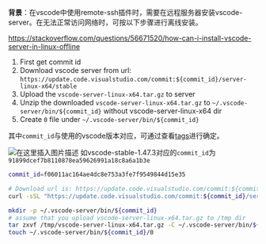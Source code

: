 **背景**：在vscode中使用remote-ssh插件时，需要在远程服务器安装vscode-server。在无法正常访问网络时，可按以下步骤进行离线安装。

<https://stackoverflow.com/questions/56671520/how-can-i-install-vscode-server-in-linux-offline>

1. First get commit id
2. Download vscode server from url: `https://update.code.visualstudio.com/commit:${commit_id}/server-linux-x64/stable`
3. Upload the `vscode-server-linux-x64.tar.gz` to server
4. Unzip the downloaded `vscode-server-linux-x64.tar.gz` to `~/.vscode-server/bin/${commit_id}` without vscode-server-linux-x64 dir
5. Create `0` file under `~/.vscode-server/bin/${commit_id}`


其中`commit_id`与使用的vscode版本对应，可通过查看[tags](https://github.com/microsoft/vscode/tags)进行确定。

![在这里插入图片描述](https://img-blog.csdnimg.cn/20200801182113315.png?x-oss-process=image/watermark,type_ZmFuZ3poZW5naGVpdGk,shadow_10,text_aHR0cHM6Ly9ibG9nLmNzZG4ubmV0L2dybGxlcnk=,size_16,color_FFFFFF,t_70)
如vscode-stable-1.47.3对应的`commit_id`为`91899dcef7b8110878ea59626991a18c8a6a1b3e`


```sh
commit_id=f06011ac164ae4dc8e753a3fe7f9549844d15e35

# Download url is: https://update.code.visualstudio.com/commit:${commit_id}/server-linux-x64/stable
curl -sSL "https://update.code.visualstudio.com/commit:${commit_id}/server-linux-x64/stable" -o vscode-server-linux-x64.tar.gz

mkdir -p ~/.vscode-server/bin/${commit_id}
# assume that you upload vscode-server-linux-x64.tar.gz to /tmp dir
tar zxvf /tmp/vscode-server-linux-x64.tar.gz -C ~/.vscode-server/bin/${commit_id} --strip 1
touch ~/.vscode-server/bin/${commit_id}/0
```
